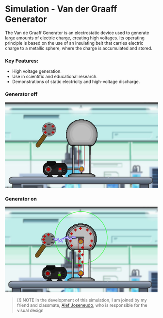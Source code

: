 # Simulation - Van der Graaff Generator

The Van de Graaff Generator is an electrostatic device used to generate large amounts of electric charge, creating high voltages. Its operating principle is based on the use of an insulating belt that carries electric charge to a metallic sphere, where the charge is accumulated and stored.

### Key Features:

- High voltage generation.
- Use in scientific and educational research.
- Demonstrations of static electricity and high-voltage discharge.

### Generator off

![VanGenerator-off](VanGenerator-off.png)

### Generator on

![VanGenerator-on](VanGenerator-on.png)

>[!] NOTE In the development of this simulation, I am joined by my friend and classmate, [Alef Joseneudo](https://github.com/alefjmelo), who is responsible for the visual design
